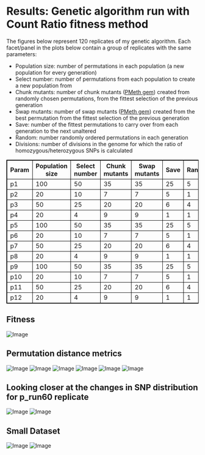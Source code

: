 Results: Genetic algorithm run with Count Ratio fitness method
========================================================

The figures below represent 120 replicates of my genetic algorithm.
Each facet/panel in the plots below contain a group of replicates with the same parameters:

- Population size: number of permutations in each population (a new population for every generation)
- Select number: number of permutations from each population to create a new population from
- Chunk mutants: number of chunk mutants ([PMeth gem](https://github.com/edwardchalstrey1/pmeth)) created from randomly chosen permutations, from the fittest selection of the previous generation
- Swap mutants: number of swap mutants ([PMeth gem](https://github.com/edwardchalstrey1/pmeth)) created from the best permutation from the fittest selection of the previous generation
- Save: number of the fittest permutations to carry over from each generation to the next unaltered
- Random: number randomly ordered permutations in each generation
- Divisions: number of divisions in the genome for which the ratio of homozygous/heterozygous SNPs is calculated

<style>
table,th,td
{
border:1px solid black;
}
</style>

<table>

  <tr><th>Param</th><th>Population size</th><th>Select number</th><th>Chunk mutants</th><th>Swap mutants</th><th>Save</th><th>Random</th><th>Divisions (1000s)</th></tr>
  
  <tr> <td>p1</td> <td>100</td> <td>50</td> <td>35</td> <td>35</td> <td>25</td> <td>5</td> <td>1</td> </tr>
  <tr> <td>p2</td> <td>20</td> <td>10</td> <td>7</td> <td>7</td> <td>5</td> <td>1</td> <td>1</td> </tr>
  <tr> <td>p3</td> <td>50</td> <td>25</td> <td>20</td> <td>20</td> <td>6</td> <td>4</td> <td>1</td> </tr>
  <tr> <td>p4</td> <td>20</td> <td>4</td> <td>9</td> <td>9</td> <td>1</td> <td>1</td> <td>1</td> </tr>
  
  <tr> <td>p5</td> <td>100</td> <td>50</td> <td>35</td> <td>35</td> <td>25</td> <td>5</td> <td>10</td> </tr>
  <tr> <td>p6</td> <td>20</td> <td>10</td> <td>7</td> <td>7</td> <td>5</td> <td>1</td> <td>10</td> </tr>
  <tr> <td>p7</td> <td>50</td> <td>25</td> <td>20</td> <td>20</td> <td>6</td> <td>4</td> <td>10</td> </tr>
  <tr> <td>p8</td> <td>20</td> <td>4</td> <td>9</td> <td>9</td> <td>1</td> <td>1</td> <td>10</td> </tr>
  
  <tr> <td>p9</td> <td>100</td> <td>50</td> <td>35</td> <td>35</td> <td>25</td> <td>5</td> <td>100</td> </tr>
  <tr> <td>p10</td> <td>20</td> <td>10</td> <td>7</td> <td>7</td> <td>5</td> <td>1</td> <td>100</td> </tr>
  <tr> <td>p11</td> <td>50</td> <td>25</td> <td>20</td> <td>20</td> <td>6</td> <td>4</td> <td>100</td> </tr>
  <tr> <td>p12</td> <td>20</td> <td>4</td> <td>9</td> <td>9</td> <td>1</td> <td>1</td> <td>100</td> </tr>
</table>

Fitness
----
![Image](https://github.com/edwardchalstrey1/fragmented_genome_with_snps/blob/master/arabidopsis_datasets/10K_dataset4/umbrella_plot_fits_total.png?raw=true)

Permutation distance metrics
-----

![Image](https://github.com/edwardchalstrey1/fragmented_genome_with_snps/blob/master/arabidopsis_datasets/10K_dataset4/umbrella_plot_%5B%22dev%22%5D.png?raw=true)
![Image](https://github.com/edwardchalstrey1/fragmented_genome_with_snps/blob/master/arabidopsis_datasets/10K_dataset4/umbrella_plot_%5B%22square%22%5D.png?raw=true)
![Image](https://github.com/edwardchalstrey1/fragmented_genome_with_snps/blob/master/arabidopsis_datasets/10K_dataset4/umbrella_plot_%5B%22ham%22%5D.png?raw=true)
![Image](https://github.com/edwardchalstrey1/fragmented_genome_with_snps/blob/master/arabidopsis_datasets/10K_dataset4/umbrella_plot_%5B%22r_dist%22%5D.png?raw=true)
![Image](https://github.com/edwardchalstrey1/fragmented_genome_with_snps/blob/master/arabidopsis_datasets/10K_dataset4/umbrella_plot_%5B%22lcs%22%5D.png?raw=true)
![Image](https://github.com/edwardchalstrey1/fragmented_genome_with_snps/blob/master/arabidopsis_datasets/10K_dataset4/umbrella_plot_%5B%22kt%22%5D.png?raw=true)

Looking closer at the changes in SNP distribution for p_run60 replicate
------

![Image](https://github.com/edwardchalstrey1/fragmented_genome_with_snps/blob/master/arabidopsis_datasets/10K_dataset4/p_run60/images_hyp.gif?raw=true)
![Image](https://github.com/edwardchalstrey1/fragmented_genome_with_snps/blob/master/arabidopsis_datasets/10K_dataset4/p_run60/images_hm.gif?raw=true)

Small Dataset
------------

![Image](https://github.com/edwardchalstrey1/fragmented_genome_with_snps/blob/master/arabidopsis_datasets/small_dataset2final/count_ratio/images_hyp.gif?raw=true)
![Image](https://github.com/edwardchalstrey1/fragmented_genome_with_snps/blob/master/arabidopsis_datasets/small_dataset2final/count_ratio/images_hm.gif?raw=true)
